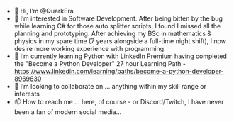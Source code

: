 - 👋 Hi, I’m @QuarkEra
- 👀 I’m interested in Software Development. After being bitten by the bug while learning C# for those auto splitter scripts, I found I missed all the planning and prototyping. After achieving my BSc in mathematics & physics in my spare time (7 years alongside a full-time night shift), I now desire more working experience with programming.
- 🌱 I’m currently learning Python with LinkedIn Premium having completed the "Become a Python Developer" 27 hour Learning Path - https://www.linkedin.com/learning/paths/become-a-python-developer-8969630
- 💞️ I’m looking to collaborate on ... anything within my skill range or interests
- 📫 How to reach me ... here, of course - or Discord/Twitch, I have never been a fan of modern social media...

<!---
QuarkEra/QuarkEra is a ✨ special ✨ repository because its `README.md` (this file) appears on your GitHub profile.
You can click the Preview link to take a look at your changes.
--->

